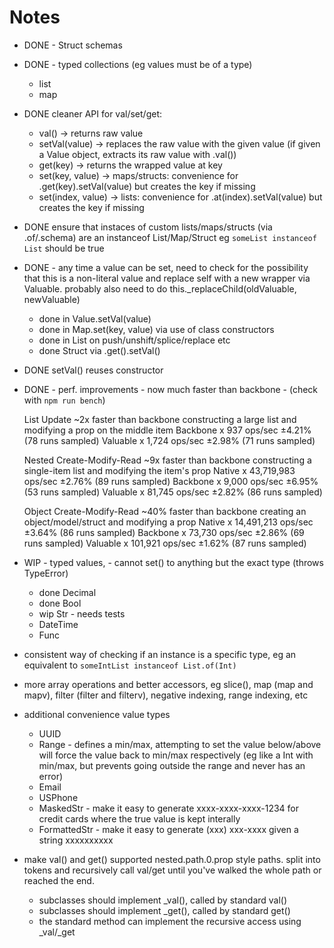 # Notes

- DONE - Struct schemas

- DONE - typed collections (eg values must be of a type)
	- list
	- map

- DONE cleaner API for val/set/get:
	- val() -> returns raw value
	- setVal(value) -> replaces the raw value with the given value (if given a Value object, extracts its raw value with .val())
	- get(key) -> returns the wrapped value at key
	- set(key, value) -> maps/structs: convenience for .get(key).setVal(value) but creates the key if missing
	- set(index, value) -> lists: convenience for .at(index).setVal(value) but creates the key if missing

- DONE ensure that instaces of custom lists/maps/structs (via .of/.schema) are an instanceof List/Map/Struct eg `someList instanceof List` should be true

- DONE - any time a value can be set, need to check for the possibility that this is a non-literal value and replace self with a new wrapper via Valuable. probably also need to do this._replaceChild(oldValuable, newValuable)
	- done in Value.setVal(value)
	- done in Map.set(key, value) via use of class constructors
	- done in List on push/unshift/splice/replace etc
	- done Struct via .get().setVal()

- DONE setVal() reuses constructor

- DONE - perf. improvements - now much faster than backbone - (check with `npm run bench`)
	
	List Update
	~2x faster than backbone
	constructing a large list and modifying a prop on the middle item
		Backbone x 937 ops/sec ±4.21% (78 runs sampled)
		Valuable x 1,724 ops/sec ±2.98% (71 runs sampled)

	Nested Create-Modify-Read
	~9x faster than backbone
	constructing a single-item list and modifying the item's prop
		Native x 43,719,983 ops/sec ±2.76% (89 runs sampled)
		Backbone x 9,000 ops/sec ±6.95% (53 runs sampled)
		Valuable x 81,745 ops/sec ±2.82% (86 runs sampled)

	Object Create-Modify-Read 
	~40% faster than backbone
	creating an object/model/struct and modifying a prop
		Native x 14,491,213 ops/sec ±3.64% (86 runs sampled)
		Backbone x 73,730 ops/sec ±2.86% (69 runs sampled)
		Valuable x 101,921 ops/sec ±1.62% (87 runs sampled)

- WIP - typed values, - cannot set() to anything but the exact type (throws TypeError)
	- done Decimal
	- done Bool
	- wip Str - needs tests
	- DateTime
	- Func

- consistent way of checking if an instance is a specific type, eg an equivalent to `someIntList instanceof List.of(Int)`

- more array operations and better accessors, eg slice(), map (map and mapv), filter (filter and filterv), negative indexing, range indexing, etc

- additional convenience value types
	- UUID
	- Range - defines a min/max, attempting to set the value below/above will force the value back to min/max respectively (eg like a Int with min/max, but prevents going outside the range and never has an error)
	- Email
	- USPhone
	- MaskedStr - make it easy to generate xxxx-xxxx-xxxx-1234 for credit cards where the true value is kept interally
	- FormattedStr - make it easy to generate (xxx) xxx-xxxx given a string xxxxxxxxxx

- make val() and get() supported nested.path.0.prop style paths. split into tokens and recursively call val/get until you've walked the whole path or reached the end.
	- subclasses should implement _val(), called by standard val()
	- subclasses should implement _get(), called by standard get()
	- the standard method can implement the recursive access using _val/_get
